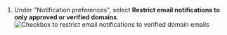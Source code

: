 1. Under "Notification preferences", select **Restrict email notifications to only approved or verified domains**.
   ![Checkbox to restrict email notifications to verified domain emails](/assets/images/help/organizations/restrict-email-notifications-to-domain.png)
